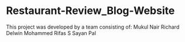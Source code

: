 # Restaurant-Review_Blog-Website
This project was developed by a team consisting of:
Mukul Nair
Richard Delwin
Mohammed Rifas S
Sayan Pal

